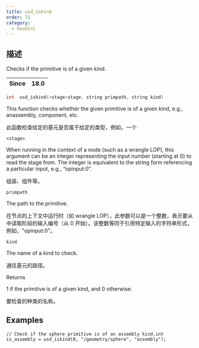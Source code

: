 ```yaml
---
title: usd_iskind
order: 71
category:
  - houdini
---
```

    
## 描述

Checks if the primitive is of a given kind.

| Since | 18.0 |
| ----- | ---- |

```c
int  usd_iskind(<stage>stage, string primpath, string kind)
```

This function checks whether the given primitive is of a given kind, e.g.,
anassembly, component, etc.

此函数检查给定的基元是否属于给定的类型，例如，一个

`<stage>`

When running in the context of a node (such as a wrangle LOP), this argument
can be an integer representing the input number (starting at 0) to read the
stage from. The integer is equivalent to the string form referencing a
particular input, e.g., “opinput:0”.

组装、组件等。

`primpath`

The path to the primitive.

在节点的上下文中运行时（如 wrangle LOP），此参数可以是一个整数，表示要从中读取阶段的输入编号（从 0
开始）。该整数等同于引用特定输入的字符串形式，例如，"opinput:0"。

`kind`

The name of a kind to check.

通往基元的路径。

Returns

1 if the primitive is of a given kind, and 0 otherwise.

要检查的种类的名称。

## Examples

    // Check if the sphere primitive is of an assembly kind.int is_assembly = usd_iskind(0, "/geometry/sphere", "assembly");
